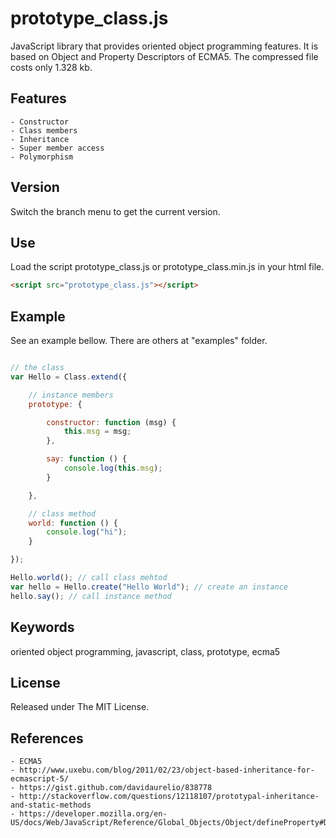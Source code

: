 # prototype_class.js

JavaScript library that provides oriented object programming features.
It is based on Object and Property Descriptors of ECMA5. The compressed file costs only 1.328 kb.

## Features

    - Constructor
    - Class members
    - Inheritance
    - Super member access
    - Polymorphism

## Version

Switch the branch menu to get the current version.

## Use

Load the script prototype_class.js or prototype_class.min.js in your html file.

```html
<script src="prototype_class.js"></script>
```

## Example

See an example bellow. There are others at "examples" folder.

```js

// the class
var Hello = Class.extend({

    // instance members
    prototype: {

        constructor: function (msg) {
            this.msg = msg;
        },

        say: function () {
            console.log(this.msg);
        }

    },

    // class method
    world: function () {
        console.log("hi");
    }

});

Hello.world(); // call class mehtod
var hello = Hello.create("Hello World"); // create an instance
hello.say(); // call instance method

```

## Keywords

oriented object programming, javascript, class, prototype, ecma5

## License

Released under The MIT License.

## References

    - ECMA5
    - http://www.uxebu.com/blog/2011/02/23/object-based-inheritance-for-ecmascript-5/
    - https://gist.github.com/davidaurelio/838778
    - http://stackoverflow.com/questions/12118107/prototypal-inheritance-and-static-methods
    - https://developer.mozilla.org/en-US/docs/Web/JavaScript/Reference/Global_Objects/Object/defineProperty#Description

